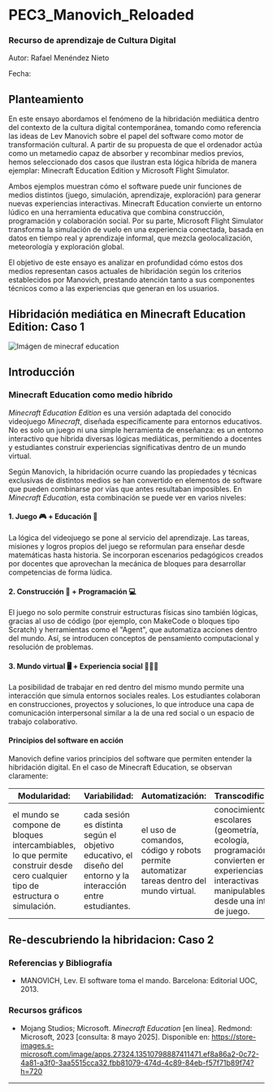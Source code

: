 # PEC3_Manovich_Reloaded

### Recurso de aprendizaje de Cultura Digital 


Autor: Rafael Menéndez Nieto


Fecha: 


## Planteamiento


En este ensayo abordamos el fenómeno de la hibridación mediática dentro del contexto de la cultura digital contemporánea, tomando como referencia las ideas de Lev Manovich sobre el papel del software como motor de transformación cultural. A partir de su propuesta de que el ordenador actúa como un metamedio capaz de absorber y recombinar medios previos, hemos seleccionado dos casos que ilustran esta lógica híbrida de manera ejemplar: Minecraft Education Edition y Microsoft Flight Simulator.

Ambos ejemplos muestran cómo el software puede unir funciones de medios distintos (juego, simulación, aprendizaje, exploración) para generar nuevas experiencias interactivas. Minecraft Education convierte un entorno lúdico en una herramienta educativa que combina construcción, programación y colaboración social. Por su parte, Microsoft Flight Simulator transforma la simulación de vuelo en una experiencia conectada, basada en datos en tiempo real y aprendizaje informal, que mezcla geolocalización, meteorología y exploración global.

El objetivo de este ensayo es analizar en profundidad cómo estos dos medios representan casos actuales de hibridación según los criterios establecidos por Manovich, prestando atención tanto a sus componentes técnicos como a las experiencias que generan en los usuarios.


## Hibridación mediática en Minecraft Education Edition: Caso 1

![Imágen de minecraf education](https://store-images.s-microsoft.com/image/apps.27324.13510798887411471.ef8a86a2-0c72-4a81-a3f0-3aa5515cca32.fbb81079-474d-4c89-84eb-f57f71b89f74?h=720)

## Introducción


### Minecraft Education como medio híbrido

_Minecraft Education Edition_ es una versión adaptada del conocido videojuego _Minecraft_, diseñada específicamente para entornos educativos. No es solo un juego ni una simple herramienta de enseñanza: es un entorno interactivo que hibrida diversas lógicas mediáticas, permitiendo a docentes y estudiantes construir experiencias significativas dentro de un mundo virtual.

Según Manovich, la hibridación ocurre cuando las propiedades y técnicas exclusivas de distintos medios se han convertido en elementos de software que pueden combinarse por vías que antes resultaban imposibles. En _Minecraft Education_, esta combinación se puede ver en varios niveles:

#### 1. Juego :video_game: + Educación :book:

La lógica del videojuego se pone al servicio del aprendizaje. Las tareas, misiones y logros propios del juego se reformulan para enseñar desde matemáticas hasta historia. Se incorporan escenarios pedagógicos creados por docentes que aprovechan la mecánica de bloques para desarrollar competencias de forma lúdica.

#### 2. Construcción :construction: + Programación :computer:

El juego no solo permite construir estructuras físicas sino también lógicas, gracias al uso de código (por ejemplo, con MakeCode o bloques tipo Scratch) y herramientas como el "Agent", que automatiza acciones dentro del mundo. Así, se introducen conceptos de pensamiento computacional y resolución de problemas.

#### 3. Mundo virtual :desktop_computer: + Experiencia social :people_holding_hands:

La posibilidad de trabajar en red dentro del mismo mundo permite una interacción que simula entornos sociales reales. Los estudiantes colaboran en construcciones, proyectos y soluciones, lo que introduce una capa de comunicación interpersonal similar a la de una red social o un espacio de trabajo colaborativo.

#### Principios del software en acción

Manovich define varios principios del software que permiten entender la hibridación digital. En el caso de Minecraft Education, se observan claramente:

| Modularidad:  |  Variabilidad: | Automatización:  | Transcodificación:  |   
|---|---|---|---|
|  el mundo se compone de bloques intercambiables, lo que permite construir desde cero cualquier tipo de estructura o simulación.  |  cada sesión es distinta según el objetivo educativo, el diseño del entorno y la interacción entre estudiantes.  |  el uso de comandos, código y robots permite automatizar tareas dentro del mundo virtual.  | conocimientos escolares (geometría, ecología, programación) se convierten en experiencias interactivas manipulables desde una interfaz de juego.  |  

## Re-descubriendo la hibridacion: Caso 2

### Referencias y Bibliografía

* MANOVICH, Lev. El software toma el mando. Barcelona: Editorial UOC, 2013.

### Recursos gráficos
* Mojang Studios; Microsoft. _Minecraft Education_ [en línea]. Redmond: Microsoft, 2023 [consulta: 8 mayo 2025]. Disponible en: https://store-images.s-microsoft.com/image/apps.27324.13510798887411471.ef8a86a2-0c72-4a81-a3f0-3aa5515cca32.fbb81079-474d-4c89-84eb-f57f71b89f74?h=720
----


